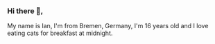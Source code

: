 ### Hi there 👋,
My name is Ian, I'm from Bremen, Germany, I'm 16 years old and I love eating cats for breakfast at midnight.


